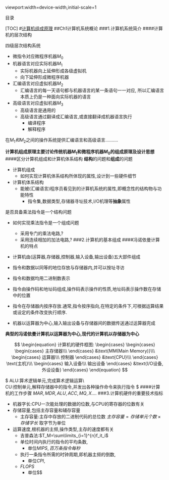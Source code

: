viewport:width=device-width,initial-scale=1

目录

[TOC]
#[计算机组成原理](...)
##Ch1计算机系统概论
###1.计算机系统简介
####计算机的层次结构

四级层次结构系统

+ 微指令对应微程序机器$M_0$
+ 机器语言对应实际机器$M_1$
	- 实际机器向上延伸形成各级虚拟机
	- 向下延伸形成微程序机器
+ 汇编语言对应虚拟机器$M_2$
	- 汇编语言的每一天语句都与机器语言的某一条语句一一对应,
	所以汇编语言本质上仍是一种面向实际机器的语言
+ 高级语言对应虚拟机器$M_3$
	- 高级语言是通用的
	- 高级语言通过翻译成汇编语言,或直接翻译成机器语言执行
		+ 编译程序
		+ 解释程序

在$M_1和M_2$之间的操作系统提供汇编语言和高级语言..........

**计算机组成原理主要讨论传统机器$M_1$和微程序机器$M_0$的组成原理及设计思想**
####区分计算机组成和计算机体系结构
**结构**的问题和**组成**的问题

+ 计算机组成
	- 如何实现计算机体系结构所体现的属性,设计到一些硬件细节
+ 计算机体系结构
	- 能被(汇编语言)程序员看见到的计算机系统的属性,即概念性的结构物与功能特性
		+ 指令集,数据类型,存储器寻址技术,I/O机理等**抽象**属性

是否具备乘法指令是一个结构问题

+ 如何实现乘法指令是一个组成问题
	- 采用专门的乘法电路,?
	- 采用连续相加的加法电路,?
###2.计算机的基本组成
####冯诺依曼计算机的特点

+ 计算机由(运算器,存储器,控制器,输入设备,输出设备)五大部件组成
+ 指令和数据以同等的地位存放与存储器内,并可以按址寻访
+ 指令和数据均用二进制数表示
+ 指令由操作码和地址码组成,操作码表示操作的性质,地址码表示操作数在存储中的位置
+ 指令在存储器内按序存放.通常,指令按序指向,在特定的条件下,可根据运算结果或设定的条件改变执行顺序.
+ 机器以运算器为中心,输入输出设备与存储器间的数据传送通过运算器完成

**典型的冯诺依曼计算机以运算器为中心,现代的计算机以存储器为中心**

$$
\begin{equation}
	计算机的硬件框图:
	\begin{cases}
		\begin{cases}
			\begin{cases}
				主存储器\\\
			\end{cases}
			&\text{MM(Main Memory)}\\\
			\begin{cases}
			运算器\\\
			控制器
			\end{cases}
			&\text{CPU}\\\
		\end{cases}
		\text{主机}\\\
		\begin{cases}
		输入设备\\\
		输出设备
		\end{cases}
		&\text{I/O设备,外设设备}
	\end{cases}
\end{equation}
$$

$
ALU:算术逻辑单元,完成算术逻辑运算\\\
CU:控制单元,解释存储器中的指令,并发出各种操作命令来执行指令
$
####计算机的工作步骤
$MAR,MDR,ALU,ACC,MQ,X....$
###3.计算机硬件的重要技术指标

+ 机器字长:CPU一次能处理的数据的位数,与CPU的寄存器的位数有关
+ 存储容量,包括主存容量和辅存容量
	- 主存容量:主存中存放的二进制代码的总位数
	$主存容量=存储单元个数 \times 存储字长$
	取字节为单位
+ 运算速度,根机器的主频,操作类型,主存的速度都有关
	- 吉普森法:$T_M=\sum\limits_{i=1}^{n}f_it_i$
	- 单位时间内执行的指令的平均条数,
		+ 单位$MIPS,百万条指令每秒$
	- 执行一条指令所需的时钟周期,即机器主频的倒数,
		+ 单位$CPI,$
	- $FLOPS$
		+ 单位$$